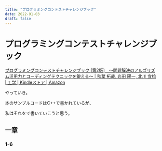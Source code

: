 ```yaml
---
title: "プログラミングコンテストチャレンジブック"
date: 2022-01-03
draft: false
---
```

# プログラミングコンテストチャレンジブック



[プログラミングコンテストチャレンジブック [第2版]　～問題解決のアルゴリズム活用力とコーディングテクニックを鍛える～ | 秋葉 拓哉, 岩田 陽一, 北川 宜稔 | 工学 | Kindleストア | Amazon](https://www.amazon.co.jp/dp/B00CY9256C/ref=dp-kindle-redirect?_encoding=UTF8&btkr=1)



やっていき。



本のサンプルコードはC++で書かれているが、



私はそれをで書いていこうと思う。



## 一章



### 1-6



```rust



```
